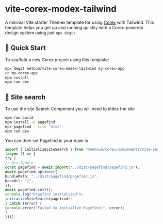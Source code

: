 # vite-corex-modex-tailwind

A minimal Vite starter Themex template for using [Corex](https://github.com/netoum/corex) with Tailwind. This template helps you get up and running quickly with a Corex-powered design system using just `npx degit`.

## 🚀 Quick Start

To scaffold a new Corex project using this template:

```bash
npx degit netoum/vite-corex-modex-tailwind my-corex-app
cd my-corex-app
npm install
npm run dev
```
## 🚀 Site search
To use the site Search Component you will need to index the site

```bash
npm run build
npm install -D pagefind
npx pagefind --site "dist"
npm run dev
```

You can then set Pagefind in your main ts
```ts
import { initializeSiteSearch } from "@netoum/corex/components/site-search";
(async () => {
try {
// @ts-ignore
const pagefind = await import("../dist/pagefind/pagefind.js");
await pagefind.options({
bundlePath: "../dist/pagefind/pagefind.js",
baseUrl: "/",
});
await pagefind.init();
console.log("Pagefind initialized");
initializeSiteSearch(pagefind);
} catch (error) {
console.error("Failed to initialize Pagefind:", error);
}
})();
```
